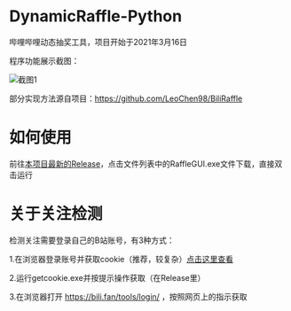 # DynamicRaffle-Python
哔哩哔哩动态抽奖工具，项目开始于2021年3月16日

程序功能展示截图：

![截图1](https://user-images.githubusercontent.com/75879378/112116751-90f29f00-8bf5-11eb-897f-ae66a179df97.png)

部分实现方法源自项目：https://github.com/LeoChen98/BiliRaffle

# 如何使用

前往[本项目最新的Release](https://github.com/shoyu3/DynamicRaffle-Python/releases/latest)，点击文件列表中的RaffleGUI.exe文件下载，直接双击运行

# 关于关注检测

检测关注需要登录自己的B站账号，有3种方式：

1.在浏览器登录账号并获取cookie（推荐，较复杂）[点击这里查看](https://github.com/shoyu3/bilifanswithmail/blob/main/AboutCookies-old.md)

2.运行getcookie.exe并按提示操作获取（在Release里）

3.在浏览器打开 https://bili.fan/tools/login/ ，按照网页上的指示获取
